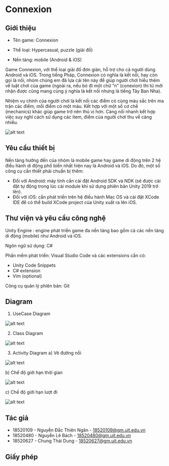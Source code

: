 # Connexion
## Giới thiệu
- Tên game: Connexion

- Thể loại: Hypercasual, puzzle (giải đố)

- Nền tảng: mobile (Android & iOS)

Game Connexion, với thể loại giải đố đơn giản, hỗ trợ cho cả người dùng Android và iOS. Trong tiếng Pháp, Connexion có nghĩa là kết nối, hay còn gọi là nối, nhóm chúng em đã lựa cái tên này để giúp người chơi hiểu thêm về luật chơi của game (ngoài ra, nếu bỏ đi một chữ “n” (conexion) thì từ mới nhận được cũng mang cùng ý nghĩa là kết nối nhưng là tiếng Tây Ban Nha).

Nhiệm vụ chính của người chơi là kết nối các điểm có cùng màu sắc trên ma trận các điểm, mỗi điểm có một màu. Kết hợp với một số cơ chế (mechanics) khác giúp game trở nên thú vị hơn. Càng nối nhanh kết hợp việc suy nghĩ cách sử dụng các item, điểm của người chơi thu về càng nhiều.


![alt text](https://github.com/nlebachnlb/connexion/blob/main/Screenshots/Screenshot_20210126-195010.png?raw=true)

## Yêu cầu thiết bị
Nền tảng hướng đến của nhóm là mobile game hay game di động trên 2 hệ điều hành di động phổ biến nhất hiện nay là Android và iOS. Do đó, một số công cụ cần thiết phải chuẩn bị thêm:
- Đối với Android: máy tính cần cài đặt Android SDK và NDK (sẽ được cài đặt tự động trong lúc cài module khi sử dụng phiên bản Unity 2019 trở lên).
- Đối với iOS: cần phát triển trên hệ điều hành Mac OS và cài đặt XCode IDE để có thể build XCode project của Unity xuất ra lên iOS.

## Thư viện và yêu cầu công nghệ
Unity Engine : engine phát triển game đa nền tảng bao gồm cả các nền tảng di động (mobile) như Android và iOS.

Ngôn ngữ sử dụng: C#

Phần mềm phát triển: Visual Studio Code và các extensions cần có:
- Unity Code Snippets
- C# extension
- Vim (optional)

Công cụ quản lý phiên bản: Git

## Diagram
1. UseCase Diagram

![alt text](https://github.com/nlebachnlb/connexion/blob/main/UML/UseCaseDiagram.jpg?raw=true)

2. Class Diagram

![alt text](https://github.com/nlebachnlb/connexion/blob/main/UML/ClassDiagram.jpg?raw=true)

3. Activity Diagram
a) Vẽ đường nối

![alt text](https://github.com/nlebachnlb/connexion/blob/main/UML/ActivityDiagram1.jpg?raw=true)

b) Chế độ giới hạn thời gian

![alt text](https://github.com/nlebachnlb/connexion/blob/main/UML/ActivityDiagram2.jpg?raw=true)

c) Chế độ giới hạn lượt đi

![alt text](https://github.com/nlebachnlb/connexion/blob/main/UML/ActivityDiagram3.jpg?raw=true)


## Tác giả
- 18520109 - Nguyễn Đắc Thiên Ngân - 18520109@gm.uit.edu.vn
- 18520480 - Nguyễn Lê Bách - 18520480@gm.uit.edu.vn
- 18520627 - Chung Thái Dung - 18520627@gm.uit.edu.vn
## Giấy phép

